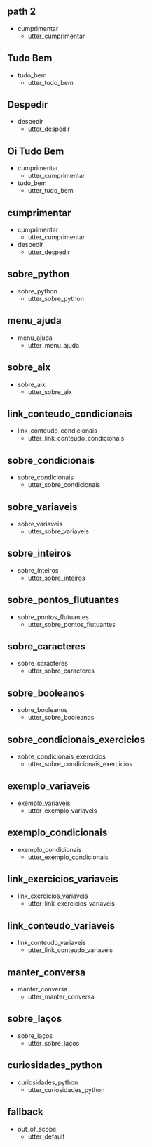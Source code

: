 ## path 2
* cumprimentar
    - utter_cumprimentar

## Tudo Bem
* tudo_bem
    - utter_tudo_bem

## Despedir
* despedir
    - utter_despedir

## Oi Tudo Bem
* cumprimentar
    - utter_cumprimentar
* tudo_bem
    - utter_tudo_bem

## cumprimentar
* cumprimentar
    - utter_cumprimentar
* despedir
    - utter_despedir

## sobre_python
* sobre_python
    - utter_sobre_python

## menu_ajuda
* menu_ajuda
    - utter_menu_ajuda

## sobre_aix
* sobre_aix
    - utter_sobre_aix

## link_conteudo_condicionais
* link_conteudo_condicionais
    - utter_link_conteudo_condicionais

## sobre_condicionais
* sobre_condicionais
    - utter_sobre_condicionais

## sobre_variaveis
* sobre_variaveis
    - utter_sobre_variaveis

## sobre_inteiros
* sobre_inteiros
    - utter_sobre_inteiros

## sobre_pontos_flutuantes
* sobre_pontos_flutuantes
    - utter_sobre_pontos_flutuantes

## sobre_caracteres
* sobre_caracteres
    - utter_sobre_caracteres

## sobre_booleanos
* sobre_booleanos
    - utter_sobre_booleanos

## sobre_condicionais_exercicios
* sobre_condicionais_exercicios
    - utter_sobre_condicionais_exercicios

## exemplo_variaveis
* exemplo_variaveis
    - utter_exemplo_variaveis

## exemplo_condicionais
* exemplo_condicionais
    - utter_exemplo_condicionais

## link_exercicios_variaveis
* link_exercicios_variaveis
    - utter_link_exercicios_variaveis

## link_conteudo_variaveis
* link_conteudo_variaveis
    - utter_link_conteudo_variaveis

## manter_conversa
* manter_conversa
    - utter_manter_conversa

## sobre_laços
* sobre_laços
    - utter_sobre_laços
    
## curiosidades_python
* curiosidades_python
    - utter_curiosidades_python

## fallback
* out_of_scope
    - utter_default
